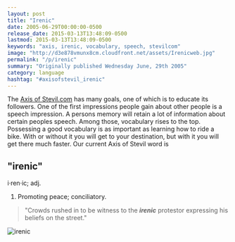 ```yaml
---
layout: post
title: "Irenic"
date: 2005-06-29T00:00:00-0500
release_date: 2015-03-13T13:48:09-0500
lastmod: 2015-03-13T13:48:09-0500
keywords: "axis, irenic, vocabulary, speech, stevilcom"
image: "http://d3e878vmunx8cm.cloudfront.net/assets/Irenicweb.jpg"
permalink: "/p/irenic"
summary: "Originally published Wednesday June, 29th 2005"
category: language
hashtag: "#axisofstevil_irenic"
---
```


[id_1]: http://d3e878vmunx8cm.cloudfront.net/assets/Irenicweb.jpg "irenic"
The [Axis of Stevil.com](/ "Axis of Stevil.com") has many goals, one of which is to educate its followers. One of the first impressions people gain about other people is a speech impression. A persons memory will retain a lot of information about certain peoples speech. Among those, vocabulary rises to the top. Possessing a good vocabulary is as important as learning how to ride a bike. With or without it you will get to your destination, but with it you will get there much faster. Our current Axis of Stevil word is

## "irenic" ##

i·ren·ic; adj.

1. Promoting peace; conciliatory.
 
> "Crowds rushed in to be witness to the ***irenic*** protestor expressing his beliefs on the street."

![irenic][id_1]
